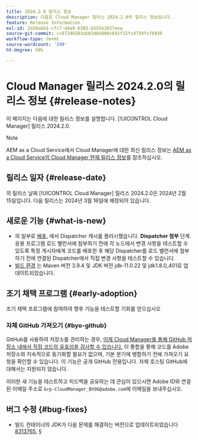 ```yaml
---
title: 2024.2.0 릴리스 정보
description: 다음은 Cloud Manager 릴리스 2024.2.0의 릴리스 정보입니다.
feature: Release Information
exl-id: 2d38abb1-cfc7-44a9-b303-b555e2827eea
source-git-commit: cc87246503ab63d6dd60c691f15fc4759fcf6939
workflow-type: tm+mt
source-wordcount: '299'
ht-degree: 50%

---
```



# Cloud Manager 릴리스 2024.2.0의 릴리스 정보 {#release-notes}

이 페이지는 다음에 대한 릴리스 정보를 설명합니다. [!UICONTROL Cloud Manager] 릴리스 2024.2.0.

>[!NOTE]
>
>AEM as a Cloud Service에서 Cloud Manager에 대한 최신 릴리스 정보는 [AEM as a Cloud Service의 Cloud Manager 현재 릴리스 정보](https://experienceleague.adobe.com/docs/experience-manager-cloud-service/content/implementing/using-cloud-manager/release-notes-cloud-manager/release-notes-cm-current.html)를 참조하십시오.

## 릴리스 일자 {#release-date}

의 릴리스 날짜 [!UICONTROL Cloud Manager] 릴리스 2024.2.0은 2024년 2월 15일입니다. 다음 릴리스는 2024년 3월 16일에 예정되어 있습니다.

## 새로운 기능 {#what-is-new}

* 의 일부로 [배포,](/help/using/code-deployment.md) 에서 Dispatcher 캐시를 플러시했습니다. **Dispatcher 첨부** 단계. 응용 프로그램 로드 밸런서에 첨부하기 전에 각 노드에서 변경 사항을 테스트할 수 있도록 특정 게시자에게 코드를 배포한 후 해당 Dispatcher를 로드 밸런서에 첨부하기 전에 연결된 Dispatcher에서 직접 변경 사항을 테스트할 수 있습니다.
* [빌드 환경](/help/getting-started/build-environment.md) 는 Maven 버전 3.9.4 및 JDK 버전 jdk-11.0.22 및 jdk1.8.0_401로 업데이트되었습니다.

## 조기 채택 프로그램 {#early-adoption}

조기 채택 프로그램에 참여하여 향후 기능을 테스트할 기회를 얻으십시오

### 자체 GitHub 가져오기 {#byo-github}

GitHub를 사용하여 저장소를 관리하는 경우, [이제 Cloud Manager를 통해 GitHub 저장소 내에서 직접 코드의 유효성을 검사할 수 있습니다.](/help/managing-code/byo-github.md) 이 통합을 통해 코드를 Adobe 저장소와 지속적으로 동기화할 필요가 없으며, 기본 분기에 병합하기 전에 가져오기 요청을 확인할 수 있습니다. 이 기능은 공개 GitHub 전용입니다. 자체 호스팅 GitHub에 대해서는 지원되지 않습니다.

이러한 새 기능을 테스트하고 피드백을 공유하는 데 관심이 있으시면 Adobe ID와 연결된 이메일 주소로 `Grp-CloudManager_BYOG@adobe.com`에 이메일을 보내주십시오.

## 버그 수정 {#bug-fixes}

* 빌드 컨테이너의 JDK가 다음 문제를 해결하는 버전으로 업데이트되었습니다 [8313765.](https://bugs.openjdk.org/browse/JDK-8313765)
§
